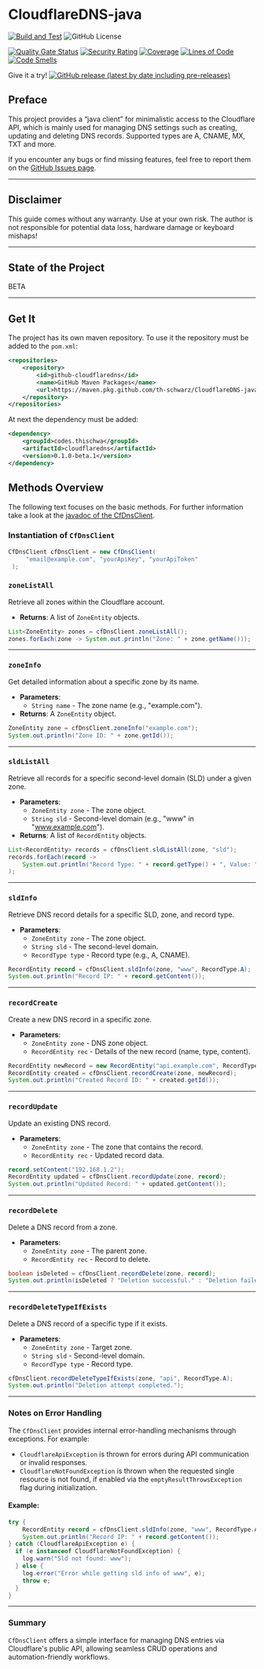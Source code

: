 # CloudflareDNS-java

[![Build and Test](https://github.com/th-schwarz/CloudflareDNS-java/actions/workflows/build-and-test.yml/badge.svg)](https://github.com/th-schwarz/CloudflareDNS-java/actions/workflows/build-and-test.yml)  ![GitHub License](https://img.shields.io/github/license/th-schwarz/CloudflareDNS-java)

[![Quality Gate Status](https://sonarcloud.io/api/project_badges/measure?project=th-schwarz_CloudflareDNS-java&metric=alert_status)](https://sonarcloud.io/summary/new_code?id=th-schwarz_CloudflareDNS-java)
[![Security Rating](https://sonarcloud.io/api/project_badges/measure?project=th-schwarz_CloudflareDNS-java&metric=security_rating)](https://sonarcloud.io/summary/new_code?id=th-schwarz_CloudflareDNS-java)
[![Coverage](https://sonarcloud.io/api/project_badges/measure?project=th-schwarz_CloudflareDNS-java&metric=coverage)](https://sonarcloud.io/summary/new_code?id=th-schwarz_CloudflareDNS-java)
[![Lines of Code](https://sonarcloud.io/api/project_badges/measure?project=th-schwarz_CloudflareDNS-java&metric=ncloc)](https://sonarcloud.io/summary/new_code?id=th-schwarz_CloudflareDNS-java)
[![Code Smells](https://sonarcloud.io/api/project_badges/measure?project=th-schwarz_CloudflareDNS-java&metric=code_smells)](https://sonarcloud.io/summary/new_code?id=th-schwarz_CloudflareDNS-java)

Give it a try! [![GitHub release (latest by date including pre-releases)](https://img.shields.io/github/v/release/th-schwarz/CloudflareDNS-java?include_prereleases)](https://github.com/th-schwarz/CloudflareDNS-java/releases)

## Preface

This project provides a “java client” for minimalistic access to the Cloudflare API, which is mainly used for managing DNS settings such as creating, updating and deleting DNS records. Supported types are A, CNAME, MX, TXT and more.

If you encounter any bugs or find missing features, feel free to report them on
the [GitHub Issues page](https://github.com/th-schwarz/CloudflareDNS-java/issues).

---

## Disclaimer

This guide comes without any warranty. Use at your own risk. The author is not responsible for potential data loss, hardware damage or keyboard mishaps!

---

## State of the Project

BETA

---

## Get It

The project has its own maven repository. To use it the repository must be added to the `pom.xml`:

```xml
<repositories>
    <repository>
        <id>github-cloudflaredns</id>
        <name>GitHub Maven Packages</name>
        <url>https://maven.pkg.github.com/th-schwarz/CloudflareDNS-java</url>
    </repository>
</repositories>
```

At next the dependency must be added:
```xml
<dependency>
    <groupId>codes.thischwa</groupId>
    <artifactId>cloudflaredns</artifactId>
    <version>0.1.0-beta.1</version>
</dependency>
```

## Methods Overview

The following text focuses on the basic methods. For further information take a look at the [javadoc of the CfDnsClient](https://th-schwarz.github.io/CloudflareDNS-java/apidocs/codes/thischwa/cf/CfDnsClient.html).

### Instantiation of `CfDnsClient`

```java
CfDnsClient cfDnsClient = new CfDnsClient(
     "email@example.com", "yourApiKey", "yourApiToken"
 );
```

### `zoneListAll`

Retrieve all zones within the Cloudflare account.

- **Returns**: A list of `ZoneEntity` objects.

```java
List<ZoneEntity> zones = cfDnsClient.zoneListAll();
zones.forEach(zone -> System.out.println("Zone: " + zone.getName()));
```

---

### `zoneInfo`

Get detailed information about a specific zone by its name.

- **Parameters**:
    - `String name` - The zone name (e.g., "example.com").
- **Returns**: A `ZoneEntity` object.

```java
ZoneEntity zone = cfDnsClient.zoneInfo("example.com");
System.out.println("Zone ID: " + zone.getId());
```

---

### `sldListAll`

Retrieve all records for a specific second-level domain (SLD) under a given zone.

- **Parameters**:
    - `ZoneEntity zone` - The zone object.
    - `String sld` - Second-level domain (e.g., "www" in "www.example.com").
- **Returns**: A list of `RecordEntity` objects.

```java
List<RecordEntity> records = cfDnsClient.sldListAll(zone, "sld");
records.forEach(record -> 
    System.out.println("Record Type: " + record.getType() + ", Value: " + record.getContent())
);
```

---

### `sldInfo`

Retrieve DNS record details for a specific SLD, zone, and record type.

- **Parameters**:
    - `ZoneEntity zone` - The zone object.
    - `String sld` - The second-level domain.
    - `RecordType type` - Record type (e.g., A, CNAME).

```java
RecordEntity record = cfDnsClient.sldInfo(zone, "www", RecordType.A);
System.out.println("Record IP: " + record.getContent());
```

---

### `recordCreate`

Create a new DNS record in a specific zone.

- **Parameters**:
    - `ZoneEntity zone` - DNS zone object.
    - `RecordEntity rec` - Details of the new record (name, type, content).

```java
RecordEntity newRecord = new RecordEntity("api.example.com", RecordType.A, "192.168.1.1");
RecordEntity created = cfDnsClient.recordCreate(zone, newRecord);
System.out.println("Created Record ID: " + created.getId());
```

---

### `recordUpdate`

Update an existing DNS record.

- **Parameters**:
    - `ZoneEntity zone` - The zone that contains the record.
    - `RecordEntity rec` - Updated record data.

```java
record.setContent("192.168.1.2");
RecordEntity updated = cfDnsClient.recordUpdate(zone, record);
System.out.println("Updated Record: " + updated.getContent());
```

---

### `recordDelete`

Delete a DNS record from a zone.

- **Parameters**:
    - `ZoneEntity zone` - The parent zone.
    - `RecordEntity rec` - Record to delete.

```java
boolean isDeleted = cfDnsClient.recordDelete(zone, record);
System.out.println(isDeleted ? "Deletion successful." : "Deletion failed.");
```

---

### `recordDeleteTypeIfExists`

Delete a DNS record of a specific type if it exists.

- **Parameters**:
    - `ZoneEntity zone` - Target zone.
    - `String sld` - Second-level domain.
    - `RecordType type` - Record type.

```java
cfDnsClient.recordDeleteTypeIfExists(zone, "api", RecordType.A);
System.out.println("Deletion attempt completed.");
```

---

### Notes on Error Handling

The `CfDnsClient` provides internal error-handling mechanisms through exceptions. For example:
- `CloudflareApiException` is thrown for errors during API communication or invalid responses.
- `CloudflareNotFoundException` is thrown when the requested single resource is not found, if enabled via the `emptyResultThrowsException` flag during initialization.

#### Example:

```java
try {
    RecordEntity record = cfDnsClient.sldInfo(zone, "www", RecordType.A);
    System.out.println("Record IP: " + record.getContent());
} catch (CloudflareApiException e) {
  if (e instanceof CloudflareNotFoundException) {
    log.warn("Sld not found: www");
  } else {
    log.error("Error while getting sld info of www", e);
    throw e;
  }  
}
```

---

### Summary

`CfDnsClient` offers a simple interface for managing DNS entries via Cloudflare's public API, allowing seamless CRUD
operations and automation-friendly workflows.